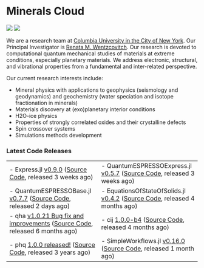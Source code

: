# Minerals Cloud



[![](https://img.shields.io/twitter/follow/MineralsCloud?style=social)](https://twitter.com/MineralsCloud)
[![](https://img.shields.io/badge/Contact_Us-green.svg)](mailto:mineralscloudcu@gmail.com)

We are a research team at [Columbia University in the City of New York](https://www.columbia.edu/).
Our Principal Investigator is [Renata M. Wentzcovitch](https://www.apam.columbia.edu/faculty/renata-wentzcovitch).
Our research is devoted to computational quantum mechanical studies of materials at extreme conditions, especially planetary materials. We address electronic, structural, and vibrational properties from a fundamental and inter-related perspective.

Our current research interests include:
- Mineral physics with applications to geophysics (seismology and geodynamics) and geochemistry (water speciation and isotope fractionation in minerals)
- Materials discovery at (exo)planetary interior conditions
- H2O-ice physics
- Properties of strongly correlated oxides and their crystalline defects
- Spin crossover systems
- Simulations methods development

### Latest Code Releases

<table border="0">
 <tr>
    <td>
- Express.jl <a href="https://github.com/MineralsCloud/Express.jl/releases/tag/v0.9.0">v0.9.0</a> (<a href="https://github.com/MineralsCloud/Express.jl">Source Code</a>, released 3 weeks ago)</td>
    <td>
- QuantumESPRESSOExpress.jl <a href="https://github.com/MineralsCloud/QuantumESPRESSOExpress.jl/releases/tag/v0.5.7">v0.5.7</a> (<a href="https://github.com/MineralsCloud/QuantumESPRESSOExpress.jl">Source Code</a>, released 3 weeks ago)</td>
 </tr>
 <tr>
     <td>
- QuantumESPRESSOBase.jl <a href="https://github.com/MineralsCloud/QuantumESPRESSOBase.jl/releases/tag/v0.7.7">v0.7.7</a> (<a href="https://github.com/MineralsCloud/QuantumESPRESSOBase.jl">Source Code</a>, released 2 days ago)</td>
     <td>
- EquationsOfStateOfSolids.jl <a href="https://github.com/MineralsCloud/EquationsOfStateOfSolids.jl/releases/tag/v0.4.2">v0.4.2</a> (<a href="https://github.com/MineralsCloud/EquationsOfStateOfSolids.jl">Source Code</a>, released 4 months ago)</td>
 </tr>
 <tr>
    <td>
- qha <a href="https://github.com/MineralsCloud/qha/releases/tag/v1.0.21">v1.0.21 Bug fix and improvements</a> (<a href="https://github.com/MineralsCloud/qha">Source Code</a>, released 6 months ago)</td>
    <td>
- cij <a href="https://github.com/MineralsCloud/cij/releases/tag/1.0.0-b4">1.0.0-b4</a> (<a href="https://github.com/MineralsCloud/cij">Source Code</a>, released 4 months ago)</td>
 </tr>
 <tr>
    <td>
- phq <a href="https://github.com/MineralsCloud/phq/releases/tag/1.0.0">1.0.0 released!</a> (<a href="https://github.com/MineralsCloud/phq">Source Code</a>, released 3 years ago)</td>
    <td>
- SimpleWorkflows.jl <a href="https://github.com/MineralsCloud/SimpleWorkflows.jl/releases/tag/v0.16.0">v0.16.0</a> (<a href="https://github.com/MineralsCloud/SimpleWorkflows.jl">Source Code</a>, released 1 month ago)</td>
 </tr>
</table>
